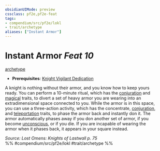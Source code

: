 ```yaml
---
obsidianUIMode: preview
cssclass: pf2e,pf2e-feat
tags:
- compendium/src/pf2e/lokl
- trait/archetype
aliases: ["Instant Armor"]
---
```

# Instant Armor  *Feat 10*  
[archetype](rules/traits/archetype.md "Archetype Feat Trait")  

- **Prerequisites**: [Knight Vigilant Dedication](compendium/feats/knight-vigilant-dedication-locg.md)

A knight is nothing without their armor, and you know how to keep yours ready. You can perform a 10-minute ritual, which has the [conjuration](rules/traits/conjuration.md "Conjuration School Trait") and [magical](rules/traits/magical.md "Magical Item Trait") traits, to divert a set of heavy armor you are wearing into an extradimensional space connected to you. While the armor is in this space, you can use a three-action activity, which has the concentrate, [conjuration](rules/traits/conjuration.md "Conjuration School Trait"), and [teleportation](rules/traits/teleportation.md "Teleportation Effect Trait") traits, to phase the armor back and instantly don it. The armor automatically phases away if you don another set of armor, if you become [unconscious](rules/conditions.md#Unconscious), or if you die. If you are incapable of wearing the armor when it phases back, it appears in your square instead.

*Source: Lost Omens: Knights of Lastwall p. 75*  
%% #compendium/src/pf2e/lokl #trait/archetype %%